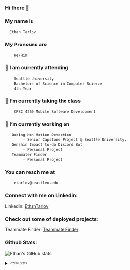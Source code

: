 ### Hi there 👋

 ### My name is 
      Ethan Tarlov
### My Pronouns are 
        He/Him
 ### 🏫 I am currently attending
        Seattle University
        Bachelors of Science in Computer Science
        4th Year 
 ### 🌱 I’m currently taking the class
        CPSC 4250 Mobile Software Development
 ### 🔭 I’m currently working on
       Boeing Non-Motion Detection
            - Senior Capstone Project @ Seattle University.
       Genshin Impact to-do Discord Bot
            - Personal Project
       Teammater Finder
            - Personal Project
 ### You can reach me at
        etarlov@seattleu.edu
 ### Connect with me on Linkedin:
 Linkedin: [EthanTarlov](https://www.linkedin.com/in/ethan-tarlov/)
 ### Check out some of deployed projects:
 Teammate Finder: [Teammate Finder](https://teammatefinder.azurewebsites.net)

### Github Stats:
 ![Ethan's GitHub stats](https://github-readme-stats.vercel.app/api?username=Ethan7144&theme=tokyonight&show_icons=true)
 
<details>
  <summary><sub><sup>Profile Stats</sup></sub></summary>
    <img align="center" src="/github-metrics.svg" alt="Metrics" width="400">
    <img align="center" src="/metrics.plugin.languages.svg" alt="Languages" width="400">
</details>
